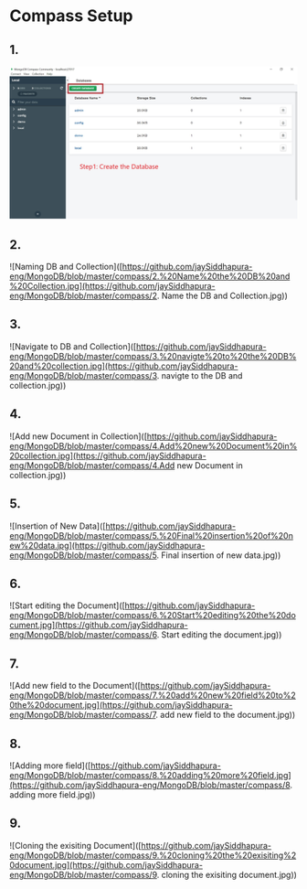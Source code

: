 # Compass Setup

## 1.

![Create Database](https://github.com/jaySiddhapura-eng/MongoDB/blob/master/compass/1.CreateDB.jpg)

## 2.

![Naming DB and Collection]([https://github.com/jaySiddhapura-eng/MongoDB/blob/master/compass/2.%20Name%20the%20DB%20and%20Collection.jpg](https://github.com/jaySiddhapura-eng/MongoDB/blob/master/compass/2. Name the DB and Collection.jpg))

## 3.

![Navigate to DB and Collection]([https://github.com/jaySiddhapura-eng/MongoDB/blob/master/compass/3.%20navigte%20to%20the%20DB%20and%20collection.jpg](https://github.com/jaySiddhapura-eng/MongoDB/blob/master/compass/3. navigte to the DB and collection.jpg))

## 4.

![Add new Document in Collection]([https://github.com/jaySiddhapura-eng/MongoDB/blob/master/compass/4.Add%20new%20Document%20in%20collection.jpg](https://github.com/jaySiddhapura-eng/MongoDB/blob/master/compass/4.Add new Document in collection.jpg))

## 5.

![Insertion of New Data]([https://github.com/jaySiddhapura-eng/MongoDB/blob/master/compass/5.%20Final%20insertion%20of%20new%20data.jpg](https://github.com/jaySiddhapura-eng/MongoDB/blob/master/compass/5. Final insertion of new data.jpg))

## 6.

![Start editing the Document]([https://github.com/jaySiddhapura-eng/MongoDB/blob/master/compass/6.%20Start%20editing%20the%20document.jpg](https://github.com/jaySiddhapura-eng/MongoDB/blob/master/compass/6. Start editing the document.jpg))

## 7.

![Add new field to the Document]([https://github.com/jaySiddhapura-eng/MongoDB/blob/master/compass/7.%20add%20new%20field%20to%20the%20document.jpg](https://github.com/jaySiddhapura-eng/MongoDB/blob/master/compass/7. add new field to the document.jpg))

## 8.

![Adding more field]([https://github.com/jaySiddhapura-eng/MongoDB/blob/master/compass/8.%20adding%20more%20field.jpg](https://github.com/jaySiddhapura-eng/MongoDB/blob/master/compass/8. adding more field.jpg))

## 9.

![Cloning the exisiting Document]([https://github.com/jaySiddhapura-eng/MongoDB/blob/master/compass/9.%20cloning%20the%20exisiting%20document.jpg](https://github.com/jaySiddhapura-eng/MongoDB/blob/master/compass/9. cloning the exisiting document.jpg))